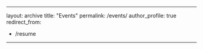 
---
layout: archive
title: "Events"
permalink: /events/
author_profile: true
redirect_from:
  - /resume
---
